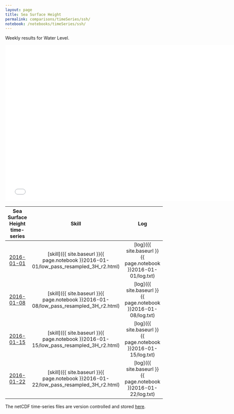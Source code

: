 ```yaml
---
layout: page
title: Sea Surface Height
permalink: comparisons/timeSeries/ssh/
notebook: /notebooks/timeSeries/ssh/
---
```


Weekly results for Water Level.

<iframe width="750" height="500" frameBorder="0" src="{{ site.baseurl }}{{ page.notebook }}2016-01-22/mapa.html" name="iframe"> <p>Your browser does not support iframes.</p> </iframe>


| Sea Surface Height time-series                                                                     | Skill                                                                | Log                                                            |
|:--------------------------------------------------------------------------------------------------:|:--------------------------------------------------------------------:|:--------------------------------------------------------------:|
| <a href="{{ site.baseurl }}{{ page.notebook }}2016-01-01/mapa.html" target="iframe">2016-01-01</a> | [skill]({{ site.baseurl }}{{ page.notebook }}2016-01-01/low_pass_resampled_3H_r2.html)  | [log]({{ site.baseurl }}{{ page.notebook }}2016-01-01/log.txt) |
| <a href="{{ site.baseurl }}{{ page.notebook }}2016-01-08/mapa.html" target="iframe">2016-01-08</a> | [skill]({{ site.baseurl }}{{ page.notebook }}2016-01-08/low_pass_resampled_3H_r2.html)  | [log]({{ site.baseurl }}{{ page.notebook }}2016-01-08/log.txt) |
| <a href="{{ site.baseurl }}{{ page.notebook }}2016-01-15/mapa.html" target="iframe">2016-01-15</a> | [skill]({{ site.baseurl }}{{ page.notebook }}2016-01-15/low_pass_resampled_3H_r2.html)  | [log]({{ site.baseurl }}{{ page.notebook }}2016-01-15/log.txt) |
| <a href="{{ site.baseurl }}{{ page.notebook }}2016-01-22/mapa.html" target="iframe">2016-01-22</a> | [skill]({{ site.baseurl }}{{ page.notebook }}2016-01-22/low_pass_resampled_3H_r2.html)  | [log]({{ site.baseurl }}{{ page.notebook }}2016-01-22/log.txt) |

The netCDF time-series files are version controlled and stored [here](https://github.com/SECOORA/skill_score/tree/gh-pages/notebooks/timeSeries/ssh).
